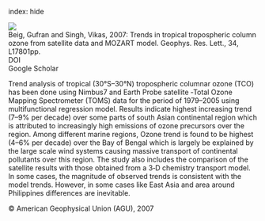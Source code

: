 index: hide

<div class="Citation">
    <div class="Citation-thumb CitationThumb-linked"  data-href="https://doi.org/10.1029/2007gl030460">
      <img src="https://static.claimspace.cloud/climate-study-static/refs/thumbs/2/Beig_and_Singh_2007-thumb.png" />
    </div>

  <div class="Citation-body">
    <div class="Citation-text">Beig, Gufran and Singh, Vikas, 2007: Trends in tropical tropospheric column ozone from satellite data and MOZART model. <span class="Article-journal">Geophys. Res. Lett., </span><span class="Article-volume">34, </span>L17801pp.</div>
    <div class="Citation-links">
      <div class="CitationLink" data-href="https://doi.org/10.1029/2007gl030460">
        <div class="CitationLink-icon CitationLink-Doi"></div>
        <div class="CitationLink-text">DOI</div>
      </div>
      <div class="CitationLink" data-href="https://scholar.google.com/scholar?q=10.1029/2007gl030460">
        <div class="CitationLink-icon CitationLink-Scholar"></div>
        <div class="CitationLink-text">Google Scholar</div>
      </div>
    </div>
  </div>
</div>

Trend analysis of tropical (30°S–30°N) tropospheric columnar ozone (TCO) has been done using Nimbus7 and Earth Probe satellite ‐Total Ozone Mapping Spectrometer (TOMS) data for the period of 1979–2005 using multifunctional regression model. Results indicate highest increasing trend (7–9% per decade) over some parts of south Asian continental region which is attributed to increasingly high emissions of ozone precursors over the region. Among different marine regions, Ozone trend is found to be highest (4–6% per decade) over the Bay of Bengal which is largely be explained by the large scale wind systems causing massive transport of continental pollutants over this region. The study also includes the comparison of the satellite results with those obtained from a 3‐D chemistry transport model. In some cases, the magnitude of observed trends is consistent with the model trends. However, in some cases like East Asia and area around Philippines differences are inevitable.

<div class="Citation-copy">
&copy; American Geophysical Union (AGU), 2007
</div>